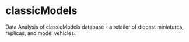 # classicModels
Data Analysis of classicModels database - a retailer of diecast miniatures, replicas, and model vehicles.
